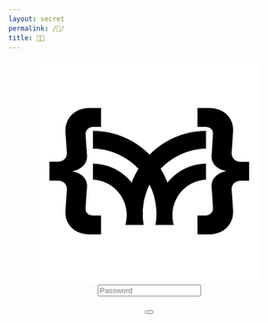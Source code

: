 ```yaml
---
layout: secret
permalink: /🔑/
title: 🔑🤔
---
```


<div class="article-list" style="display: flex; align-items: center; justify-content: center; flex-direction: column;">
    <a class="none" href="{{site.baseurl}}/">
        <img id="mode-logo" src="/black-logo.png" alt="Logo" style="width: 400px;">
    </a>
    <input align="center" type="password" id="password" name="password" placeholder="Password">
    <p align="center">
        <button class="simplebutton" id="submit-button"><i class="fa-solid fa-user-secret"></i></button>
    </p>
</div>

<script>
        document.addEventListener('DOMContentLoaded', () => {
            const toggleButton = document.getElementById('mode-btn');
            const certCategory = document.getElementByClass('cert-category');
            const body = document.body;
            const docA = document.a;
            const docP = document.p;
            const docPre = document.pre;
            const docCode = document.code;
            const docBlockquote = document.blockquote;
            const logo = document.getElementById('mode-logo');
    
            // Check for saved mode in local storage on page load
            const savedMode = localStorage.getItem('mode');
            if (savedMode === 'dark-mode') {
                body.classList.add('dark-mode');
                docA.classList.add('dark-mode');
                docP.classList.add('dark-mode');
                docPre.classList.add('dark-mode');
                docCode.classList.add('dark-mode');
                docBlockquote.classList.add('dark-mode');
                certCategory.classList.add('dark-mode');
                logo.src = '/white-logo.png'; // Change to white logo in dark mode
            } else {
                logo.src = '/black-logo.png'; // Default to black logo in light mode
            }
    
            toggleButton.addEventListener('click', () => {
                body.classList.toggle('dark-mode');
    
                // Save the current mode to local storage
                if (body.classList.contains('dark-mode')) {
                    localStorage.setItem('mode', 'dark-mode');
                    logo.src = '/white-logo.png'; // Change to white logo in dark mode
                } else {
                    localStorage.removeItem('mode');
                    logo.src = '/black-logo.png'; // Change to black logo in light mode
                }
            });
        });
    </script>  